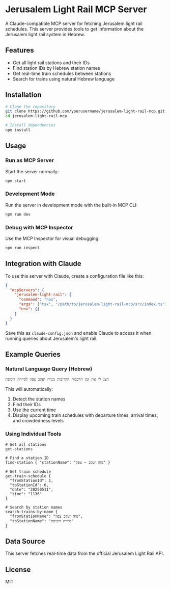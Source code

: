 # Jerusalem Light Rail MCP Server

A Claude-compatible MCP server for fetching Jerusalem light rail schedules. This server provides tools to get information about the Jerusalem light rail system in Hebrew.

## Features

- Get all light rail stations and their IDs
- Find station IDs by Hebrew station names
- Get real-time train schedules between stations
- Search for trains using natural Hebrew language

## Installation

```bash
# Clone the repository
git clone https://github.com/yourusername/jerusalem-light-rail-mcp.git
cd jerusalem-light-rail-mcp

# Install dependencies
npm install
```

## Usage

### Run as MCP Server

Start the server normally:

```bash
npm start
```

### Development Mode

Run the server in development mode with the built-in MCP CLI:

```bash
npm run dev
```

### Debug with MCP Inspector

Use the MCP Inspector for visual debugging:

```bash
npm run inspect
```

## Integration with Claude

To use this server with Claude, create a configuration file like this:

```json
{
  "mcpServers": {
    "jerusalem-light-rail": {
      "command": "npx",
      "args": ["tsx", "/path/to/jerusalem-light-rail-mcp/src/index.ts"],
      "env": {}
    }
  }
}
```

Save this as `claude-config.json` and enable Claude to access it when running queries about Jerusalem's light rail.

## Example Queries

### Natural Language Query (Hebrew)

```
הצג לי את זמן הרכבות הקרובות מנווה יעקב צפון לסיירת דוכיפת
```

This will automatically:
1. Detect the station names
2. Find their IDs
3. Use the current time
4. Display upcoming train schedules with departure times, arrival times, and crowdedness levels

### Using Individual Tools

```
# Get all stations
get-stations

# Find a station ID
find-station { "stationName": "נווה יעקב – צפון" }

# Get train schedule
get-train-schedule {
  "fromStationId": 1,
  "toStationId": 6,
  "date": "20250511",
  "time": "1136"
}

# Search by station names
search-trains-by-name {
  "fromStationName": "נווה יעקב צפון",
  "toStationName": "סיירת דוכיפת"
}
```

## Data Source

This server fetches real-time data from the official Jerusalem Light Rail API.

## License

MIT
